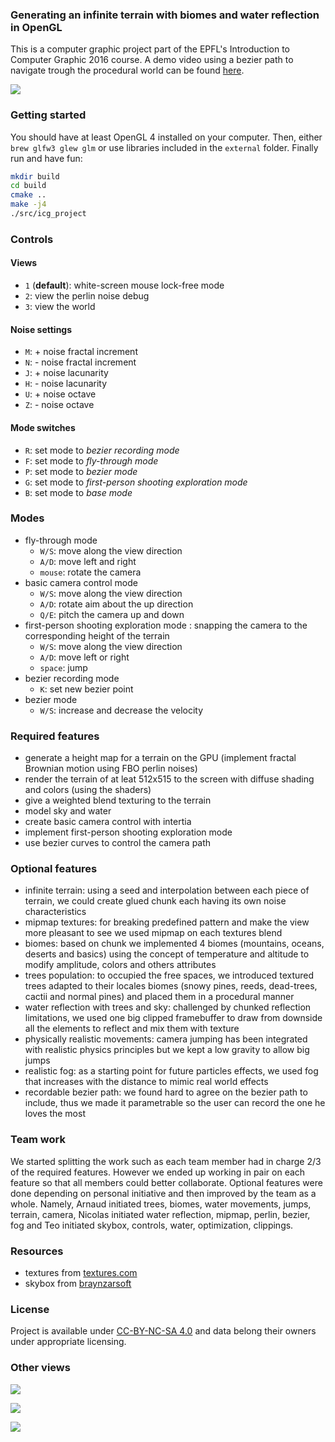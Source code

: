 
### Generating an infinite terrain with biomes and water reflection in OpenGL

This is a computer graphic project part of the EPFL's Introduction to Computer Graphic 2016 course.
A demo video using a bezier path to navigate trough the procedural world can be found [here](https://www.youtube.com/watch?v=z_ttCBcfryU).

![](./images/tilt-shift.jpg)

### Getting started

You should have at least OpenGL 4 installed on your computer. 
Then, either `brew glfw3 glew glm` or use libraries included in the `external` folder.
Finally run and have fun:

```bash
mkdir build
cd build
cmake ..
make -j4
./src/icg_project
``` 

### Controls

#### Views

- `1` (**default**): white-screen mouse lock-free mode
- `2`: view the perlin noise debug
- `3`: view the world

#### Noise settings

- `M`: + noise fractal increment
- `N`: - noise fractal increment
- `J`: + noise lacunarity
- `H`: - noise lacunarity
- `U`: + noise octave
- `Z`: - noise octave

#### Mode switches

- `R`: set mode to *bezier recording mode*
- `F`: set mode to *fly-through mode*
- `P`: set mode to *bezier mode*
- `G`: set mode to *first-person shooting exploration mode*
- `B`: set mode to *base mode*

### Modes

- fly-through mode
    - `W/S`: move along the view direction
    - `A/D`: move left and right
    - `mouse`: rotate the camera
- basic camera control mode
    - `W/S`: move along the view direction
    - `A/D`: rotate aim about the up direction
    - `Q/E`: pitch the camera up and down
- first-person shooting exploration mode : snapping the camera to the corresponding height of the terrain
    - `W/S`: move along the view direction
    - `A/D`: move left or right
    - `space`: jump
- bezier recording mode
    - `K`: set new bezier point
- bezier mode
    - `W/S`: increase and decrease the velocity

### Required features

- generate a height map for a terrain on the GPU (implement fractal Brownian motion using FBO perlin noises)
- render the terrain of at leat 512x515 to the screen with diffuse shading and colors (using the shaders)
- give a weighted blend texturing to the terrain
- model sky and water
- create basic camera control with intertia
- implement first-person shooting exploration mode
- use bezier curves to control the camera path

### Optional features

- infinite terrain: using a seed and interpolation between each piece of terrain, we could create glued chunk each having its own noise characteristics
- mipmap textures: for breaking predefined pattern and make the view more pleasant to see we used mipmap on each textures blend
- biomes: based on chunk we implemented 4 biomes (mountains, oceans, deserts and basics) using the concept of temperature and altitude to modify amplitude, colors and others attributes
- trees population: to occupied the free spaces, we introduced textured trees adapted to their locales biomes (snowy pines, reeds, dead-trees, cactii and normal pines) and placed them in a procedural manner 
- water reflection with trees and sky: challenged by chunked reflection limitations, we used one big clipped framebuffer to draw from downside all the elements to reflect and mix them with texture
- physically realistic movements: camera jumping has been integrated with realistic physics principles but we kept a low gravity to allow big jumps
- realistic fog: as a starting point for future particles effects, we used fog that increases with the distance to mimic real world effects
- recordable bezier path: we found hard to agree on the bezier path to include, thus we made it parametrable so the user can record the one he loves the most 

### Team work

We started splitting the work such as each team member had in charge 2/3 of the required features.
However we ended up working in pair on each feature so that all members could better collaborate.
Optional features were done depending on personal initiative and then improved by the team as a whole.
Namely, Arnaud initiated trees, biomes, water movements, jumps, terrain, camera, Nicolas initiated water reflection, mipmap, perlin, bezier, fog and Teo initiated skybox, controls, water, optimization, clippings.

### Resources

- textures from [textures.com](https://www.textures.com)
- skybox from [braynzarsoft](http://braynzarsoft.net)

### License

Project is available under [CC-BY-NC-SA 4.0](http://creativecommons.org/licenses/by-nc-sa/4.0/) and data belong their owners under appropriate licensing.

### Other views

![](./images/infinite-terrain.jpg)

![](./images/biomes.jpg)

![](./images/water.jpg)

